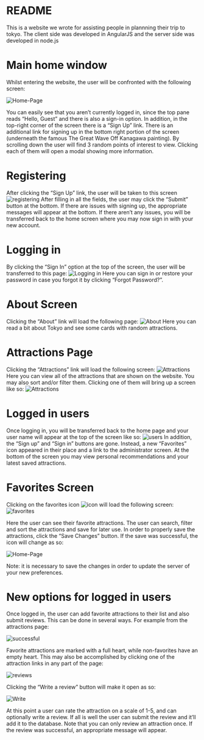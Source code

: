 # README #

This is a website we wrote for assisting people in plannning their trip to tokyo. The client side was developed in AngularJS and the server side was developed in node.js

# Main home window

Whilst entering the website, the user will be confronted with the following screen:

![Home-Page](https://github.com/Tomer-Shahar/Tokyo-Guide/blob/master/client/resources/images/homepage.PNG?raw=true)

You can easily see that you aren’t currently logged in, since the top pane reads “Hello, Guest” and there is also a sign-in option. In addition, in the top-right corner of the screen there is a “Sign Up” link. There is an additional link for signing up in the bottom right portion of the screen (underneath the famous The Great Wave Off Kanagawa painting). 
By scrolling down the user will find 3 random points of interest to view. Clicking each of them will open a modal showing more information.

# Registering

After clicking the “Sign Up” link, the user will be taken to this screen
![registering](https://github.com/Tomer-Shahar/Tokyo-Guide/blob/master/client/resources/images/registering.PNG?raw=true)
After filling in all the fields, the user may click the “Submit” button at the bottom. If there are issues with signing up, the appropriate messages will appear at the bottom. If there aren’t any issues, you will be transferred back to the home screen where you may now sign in with your new account.

# Logging in
By clicking the “Sign In” option at the top of the screen, the user will be transferred to this page:
![Logging in](https://github.com/Tomer-Shahar/Tokyo-Guide/blob/master/client/resources/images/loggingin.PNG?raw=true)
Here you can sign in or restore your password in case you forgot it by clicking “Forgot Password?”.

# About Screen
Clicking the “About” link will load the following page:
![About](https://github.com/Tomer-Shahar/Tokyo-Guide/blob/master/client/resources/images/about.PNG?raw=true)
Here you can read a bit about Tokyo and see some cards with random attractions.

# Attractions Page
Clicking the “Attractions” link will load the following screen:
![Attractions](https://github.com/Tomer-Shahar/Tokyo-Guide/blob/master/client/resources/images/attractions.PNG?raw=true)
Here you can view all of the attractions that are shown on the website. You may also sort and/or filter them. Clicking one of them will bring up a screen like so:
![Attractions](https://github.com/Tomer-Shahar/Tokyo-Guide/blob/master/client/resources/images/attractions2.PNG?raw=true)

# Logged in users
Once logging in, you will be transferred back to the home page and your user name will appear at the top of the screen like so:
![users](https://github.com/Tomer-Shahar/Tokyo-Guide/blob/master/client/resources/images/users.PNG?raw=true)
In addition, the “Sign up” and “Sign in” buttons are gone. Instead, a new “Favorites” icon appeared in their place and a link to the administrator screen. At the bottom of the screen you may view personal recommendations and your latest saved attractions. 

# Favorites Screen
Clicking on the favorites icon 
![icon](https://github.com/Tomer-Shahar/Tokyo-Guide/blob/master/client/resources/images/icon.PNG?raw=true)
will load the following screen:
![favorites](https://github.com/Tomer-Shahar/Tokyo-Guide/blob/master/client/resources/images/favorites.PNG?raw=true)

Here the user can see their favorite attractions. The user can search, filter and sort the attractions and save for later use. In order to properly save the attractions, click the “Save Changes” button. If the save was successful, the icon will change as so:

![Home-Page](https://github.com/Tomer-Shahar/Tokyo-Guide/blob/master/client/resources/images/homepage.PNG?raw=true)

Note: it is necessary to save the changes in order to update the server of your new preferences.

# New options for logged in users
Once logged in, the user can add favorite attractions to their list and also submit reviews. This can be done in several ways. For example from the attractions page:

![successful](https://github.com/Tomer-Shahar/Tokyo-Guide/blob/master/client/resources/images/successful.PNG?raw=true)

Favorite attractions are marked with a full heart, while non-favorites have an empty heart.
This may also be accomplished by clicking one of the attraction links in any part of the page:

![reviews](https://github.com/Tomer-Shahar/Tokyo-Guide/blob/master/client/resources/images/reviews.PNG?raw=true)

Clicking the “Write a review” button will make it open as so:

![Write](https://github.com/Tomer-Shahar/Tokyo-Guide/blob/master/client/resources/images/write.PNG?raw=true)

At this point a user can rate the attraction on a scale of 1-5, and can optionally write a review. If all is well the user can submit the review and it’ll add it to the database. Note that you can only review an attraction once. If the review was successful, an appropriate message will appear.
